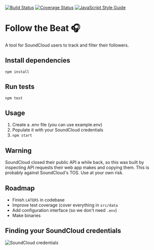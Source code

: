 [![Build Status](https://travis-ci.org/kvillaniholland/sctool.svg?branch=master)](https://travis-ci.org/kvillaniholland/sctool)
[![Coverage Status](https://coveralls.io/repos/github/kvillaniholland/sctool/badge.svg?branch=master)](https://coveralls.io/github/kvillaniholland/sctool?branch=master)
[![JavaScript Style Guide](https://img.shields.io/badge/code_style-standard-brightgreen.svg)](https://standardjs.com)

# Follow the Beat 🎧
A tool for SoundCloud users to track and filter their followers.

## Install dependencies
`npm install`

## Run tests
`npm test`

## Usage
1. Create a .env file (you can use example.env)
2. Populate it with your SoundCloud credentials
3. `npm start`

## Warning
SoundCloud closed their public API a while back, so this was built by inspecting API requests their web app makes and copying them. This is probably against SoundCloud's TOS. Use at your own risk.

## Roadmap
- Finish `LATERS` in codebase
- Improve test coverage (cover everything in `src/data`
- Add configuration interface (so we don't need `.env`)
- Make binaries


## Finding your SoundCloud credentials
![SoundCloud credentials](https://dzwonsemrish7.cloudfront.net/items/0H3l3o0q1b0W1u1K2X3z/Image%202018-10-05%20at%205.32.39%20PM.png?v=18425876)
